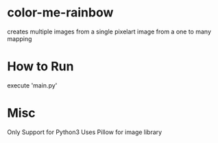 # color-me-rainbow
creates multiple images from a single pixelart image from a one to many mapping

# How to Run
execute 'main.py'

# Misc
Only Support for Python3
Uses Pillow for image library